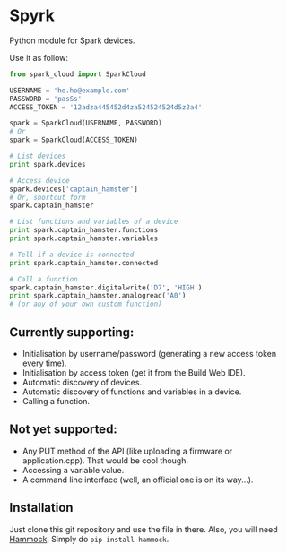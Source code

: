 # Spyrk

Python module for Spark devices.

Use it as follow:

```python
from spark_cloud import SparkCloud

USERNAME = 'he.ho@example.com'
PASSWORD = 'pasSs'
ACCESS_TOKEN = '12adza445452d4za524524524d5z2a4'

spark = SparkCloud(USERNAME, PASSWORD)
# Or
spark = SparkCloud(ACCESS_TOKEN)

# List devices
print spark.devices

# Access device
spark.devices['captain_hamster']
# Or, shortcut form
spark.captain_hamster

# List functions and variables of a device
print spark.captain_hamster.functions
print spark.captain_hamster.variables

# Tell if a device is connected
print spark.captain_hamster.connected

# Call a function
spark.captain_hamster.digitalwrite('D7', 'HIGH')
print spark.captain_hamster.analogread('A0')
# (or any of your own custom function)
```

## Currently supporting:

* Initialisation by username/password (generating a new access token every time).
* Initialisation by access token (get it from the Build Web IDE).
* Automatic discovery of devices.
* Automatic discovery of functions and variables in a device.
* Calling a function.

## Not yet supported:
* Any PUT method of the API (like uploading a firmware or application.cpp). That would be cool though.
* Accessing a variable value.
* A command line interface (well, an official one is on its way...).

## Installation

Just clone this git repository and use the file in there.
Also, you will need [Hammock](https://pypi.python.org/pypi/hammock/0.2.3). Simply do `pip install hammock`.
